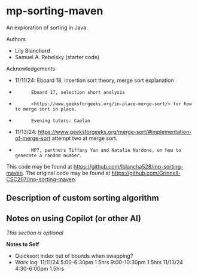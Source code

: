 # mp-sorting-maven

An exploration of sorting in Java.

Authors

* Lily Blanchard
* Samuel A. Rebelsky (starter code)

Acknowledgements

* 11/11/24: Eboard 18, insertion sort theory, merge sort explanation
*           Eboard 17, selection short analysis
*           <https://www.geeksforgeeks.org/in-place-merge-sort/> for how to merge sort in place.
*           Evening tutors: Caelan
* 11/13/24: <https://www.geeksforgeeks.org/merge-sort/#implementation-of-merge-sort> attempt two at merge sort.
*           MP7, partners Tiffany Yan and Natalie Nardone, on how to generate a random number.

This code may be found at <https://github.com/lblancha528/mp-sorting-maven>. The original code may be found at <https://github.com/Grinnell-CSC207/mp-sorting-maven>.

Description of custom sorting algorithm
---------------------------------------

Notes on using Copilot (or other AI)
------------------------------------

_This section is optional_

**Notes to Self**
* Quicksort index out of bounds when swapping?
* Work log: 
    11/11/24    5:00-6:30pm         1.5hrs
                9:00-10:30pm        1.5hrs
    11/13/24    4:30-6:00pm         1.5hrs
